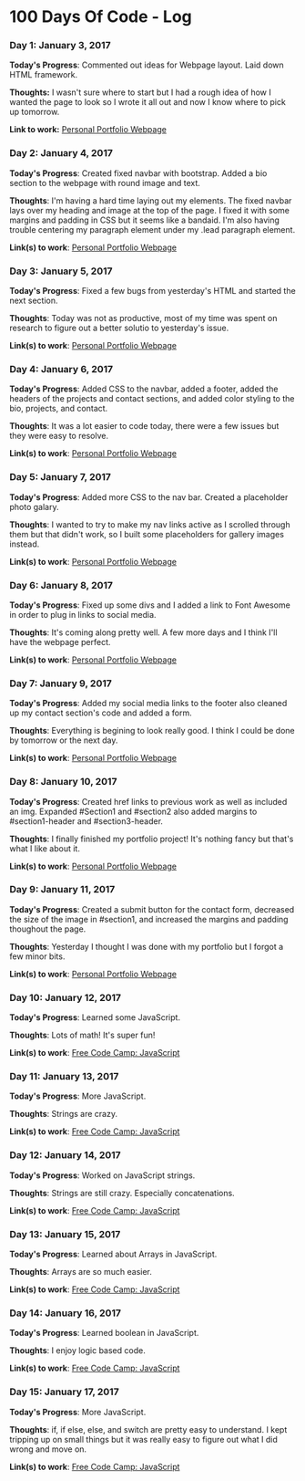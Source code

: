 # 100 Days Of Code - Log

### Day 1: January 3, 2017

**Today's Progress**: Commented out ideas for Webpage layout. Laid down HTML framework.

**Thoughts:** I wasn't sure where to start but I had a rough idea of how I wanted the page to look so I wrote it all out and now I know where to pick up tomorrow.

**Link to work:** [Personal Portfolio Webpage](http://codepen.io/N4yNay/pen/apbjqm)

### Day 2: January 4, 2017

**Today's Progress**: Created fixed navbar with bootstrap. Added a bio section to the webpage with round image and text. 

**Thoughts**: I'm having a hard time laying out my elements. The fixed navbar lays over my heading and image at the top of the page. I fixed it with some margins and padding in CSS but it seems like a bandaid. I'm also having trouble centering my paragraph element under my .lead paragraph element.

**Link(s) to work**: [Personal Portfolio Webpage](https://codepen.io/N4yNay/pen/apbjqm)


### Day 3: January 5, 2017

**Today's Progress**: Fixed a few bugs from yesterday's HTML and started the next section.

**Thoughts**: Today was not as productive, most of my time was spent on research to figure out a better solutio to yesterday's issue.

**Link(s) to work**: [Personal Portfolio Webpage](https://codepen.io/N4yNay/pen/apbjqm)


### Day 4: January 6, 2017

**Today's Progress**: Added CSS to the navbar, added a footer, added the headers of the projects and contact sections, and added color styling to the bio, projects, and contact.

**Thoughts**: It was a lot easier to code today, there were a few issues but they were easy to resolve.

**Link(s) to work**: [Personal Portfolio Webpage](https://codepen.io/N4yNay/pen/apbjqm)


### Day 5: January 7, 2017

**Today's Progress**: Added more CSS to the nav bar. Created a placeholder photo galary.

**Thoughts**: I wanted to try to make my nav links active as I scrolled through them but that didn't work, so I built some placeholders for gallery images instead.

**Link(s) to work**: [Personal Portfolio Webpage](https://codepen.io/N4yNay/pen/apbjqm)


### Day 6: January 8, 2017

**Today's Progress**: Fixed up some divs and I added a link to Font Awesome in order to plug in links to social media.

**Thoughts**: It's coming along pretty well. A few more days and I think I'll have the webpage perfect.

**Link(s) to work**: [Personal Portfolio Webpage](https://codepen.io/N4yNay/pen/apbjqm)


### Day 7: January 9, 2017

**Today's Progress**: Added my social media links to the footer also cleaned up my contact section's code and added a form.

**Thoughts**: Everything is begining to look really good. I think I could be done by tomorrow or the next day.

**Link(s) to work**: [Personal Portfolio Webpage](https://codepen.io/N4yNay/pen/apbjqm)


### Day 8: January 10, 2017

**Today's Progress**: Created href links to previous work as well as included an img. Expanded #Section1 and #section2 also added margins to #section1-header and #section3-header.

**Thoughts**: I finally finished my portfolio project! It's nothing fancy but that's what I like about it.

**Link(s) to work**: [Personal Portfolio Webpage](https://codepen.io/N4yNay/pen/apbjqm)


### Day 9: January 11, 2017

**Today's Progress**: Created a submit button for the contact form, decreased the size of the image in #section1, and increased the margins and padding thoughout the page.

**Thoughts**: Yesterday I thought I was done with my portfolio but I forgot a few minor bits.

**Link(s) to work**: [Personal Portfolio Webpage](https://codepen.io/N4yNay/pen/apbjqm)


### Day 10: January 12, 2017

**Today's Progress**: Learned some JavaScript.

**Thoughts**: Lots of math! It's super fun!

**Link(s) to work**: [Free Code Camp: JavaScript](https://www.freecodecamp.com/n4ynay)


### Day 11: January 13, 2017

**Today's Progress**: More JavaScript. 

**Thoughts**: Strings are crazy.

**Link(s) to work**: [Free Code Camp: JavaScript](https://www.freecodecamp.com/n4ynay)


### Day 12: January 14, 2017

**Today's Progress**: Worked on JavaScript strings. 

**Thoughts**: Strings are still crazy. Especially concatenations.

**Link(s) to work**: [Free Code Camp: JavaScript](https://www.freecodecamp.com/n4ynay)


### Day 13: January 15, 2017

**Today's Progress**: Learned about Arrays in JavaScript. 

**Thoughts**: Arrays are so much easier.

**Link(s) to work**: [Free Code Camp: JavaScript](https://www.freecodecamp.com/n4ynay)


### Day 14: January 16, 2017

**Today's Progress**: Learned boolean in JavaScript. 

**Thoughts**: I enjoy logic based code.

**Link(s) to work**: [Free Code Camp: JavaScript](https://www.freecodecamp.com/n4ynay)


### Day 15: January 17, 2017

**Today's Progress**: More JavaScript. 

**Thoughts**: if, if else, else, and switch are pretty easy to understand. I kept tripping up on small things but it was really easy to figure out what I did wrong and move on.

**Link(s) to work**: [Free Code Camp: JavaScript](https://www.freecodecamp.com/n4ynay)
